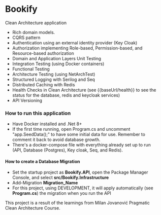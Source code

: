 # Bookify

Clean Architecture application
* Rich domain models.
* CQRS pattern
* Authentication using an external identity provider (Key Cloak)
* Authorization implementing Role-based, Permission-based, and Resource-based authorization
* Domain and Application Layers Unit Testing
* Integration Testing (using Docker containers)
* Functional Testing
* Architecture Testing (using NetArchTest)
* Structured Logging with Serilog and Seq
* Distributed Caching with Redis
* Health Checks in Clean Architecture (see {{baseUrl/health}} to see the status for the database, redis and keycloak services)
* API Versioning
  
### How to run this application
* Have Docker installed and .Net 8+
* If the first time running, open Program.cs and uncomment "app.SeedData();" to have some initial data for use. Remember to comment it back to avoid database growth.
* There's a docker-compose file with everything already set up to run (API, Database (Postgres), Key cloak, Seq, and Redis).

#### How to create a Database Migration
* Set the startup project as **Bookify.API**, open the Package Manager Console, and select **src/Bookify.Infrastructure**
* Add-Migration **Migration_Name**
* For this project, using DEVELOPMENT, it will apply automatically (see **Program.cs**) the migration when you run the API

This project is a result of the learnings from Milan Jovanović Pragmatic Clean Architecture Course.